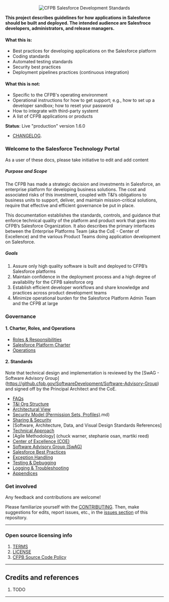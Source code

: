 
<div align="center">
<img alt="CFPB Salesforce Development Standards" src ="https://raw.githubusercontent.com/virtix/salesforce-docs/master/screenshot.png" />
</div>


**This project describes guidelines for how applications in Salesforce should be built and deployed. The intended audience are Salesfroce developers, administrators, and release managers.**



#### What this **is**:
 - Best practices for developing applications on the Salesforce platform
 - Coding standards
 - Automated testing standards
 - Security best practices
 - Deployment pipelines practices (continuous integration)


#### What this is **not**:
 - Specific to the CFPB's operating environment
 - Operational instructions for how to get support; e.g., how to set up a developer sandbox; how to reset your password
 - How to integrate with third-party systemt
 - A list of CFPB applications or products

**Status**:  Live "production" version 1.6.0  
  - [CHANGELOG](CHANGELOG.md).

### Welcome to the Salesforce Technology Portal

As a user of these docs, please take initiative to edit and add content

##### Purpose and Scope

The CFPB has made a strategic decision and investments in Salesforce,
an enterprise platform for developing business solutions.
The cost and associated risks of this investment,
coupled with T&I’s obligations to business units to support, deliver, and maintain mission-critical solutions,
require that effective and efficient governance be put in place.

This documentation establishes the standards, controls, and guidance
that enforce technical quality of the platform and product work that goes into CFPB’s Salesforce Organization.
It also describes the primary interfaces between the Enterprise Platforms Team (aka the CoE - Center of Excellence)
and the various Product Teams doing application development on Salesforce.

##### Goals

1. Assure only high quality software is built and deployed to CFPB’s Salesforce platforms
1. Maintain confidence in the deployment process and a high degree of availability for the CFPB salesforce org
1. Establish efficient developer workflows and share knowledge and practices across product development teams
1. Minimize operational burden for the Salesforce Platform Admin Team and the CFPB at large


### Governance

#### 1. Charter, Roles, and Operations
- [Roles & Responsibilities](_pages/roles-&-responsibilities.md)
- [Salesforce Platform Charter](_pages/mission-vision.md)
- [Operations](_pages/operations.md)


#### 2. Standards

Note that technical design and implementation is reviewed by the [SwAG - Software Advisory Group] (https://github.cfpb.gov/SoftwareDevelopment/Software-Advisory-Group) and signed off by the Principal Architect and the CoE.

- [FAQs](_pages/FAQs.md)
- [T&I Org Structure](_pages/Org-Chart.md)
- [Architectural View](_pages/architecture-view.md)
- [Security Model (Permission Sets, Profiles)](_pages/Security-Model-Permission-Sets,-Profiles).md)
- [Sharing & Security](_pages/Record-Level-Sharing.md)
- [Software, Architecture, Data, and Visual Design Standards References]
- [Technical Approach](_pages/Technical-Approach.md)
- [Agile Methodology] (chuck warner, stephanie osan, martiki reed)
- [Center of Excellence (COE)](Center-of-Excellence.md)
- [Software Advisory Group (SwAG)](https://github.cfpb.gov/SoftwareDevelopment/Software-Advisory-Group/blob/master/README.md)
- [Salesforce Best Practices](_pages/Salesforce-Best-Practices.md)
- [Exception Handling](_pages/Exception-Handling.md)
- [Testing & Debugging](_pages/Testing-&-Debugging.md)
- [Logging & Troubleshooting](_pages/Logging-&-Troubleshooting.md)
- [Appendices](_pages/Appendices.md)

### Get involved

Any feedback and contributions are welcome! 

Please familiarize yourself with the [CONTRIBUTING](CONTRIBUTING.md). Then, make suggestions for edits, report issues, etc., in the [issues section](salesforce-docs/issues) of this repository.

----

### Open source licensing info
1. [TERMS](TERMS.md)
2. [LICENSE](LICENSE)
3. [CFPB Source Code Policy](https://github.com/cfpb/source-code-policy/)


----

## Credits and references

1. TODO

----


